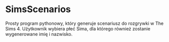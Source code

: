 # SimsScenarios
Prosty program pythonowy, który generuje scenariusz do rozgrywki w The Sims 4.
Użytkownik wybiera płeć Sima, dla którego również zostanie wygenerowane imię i nazwisko. 
